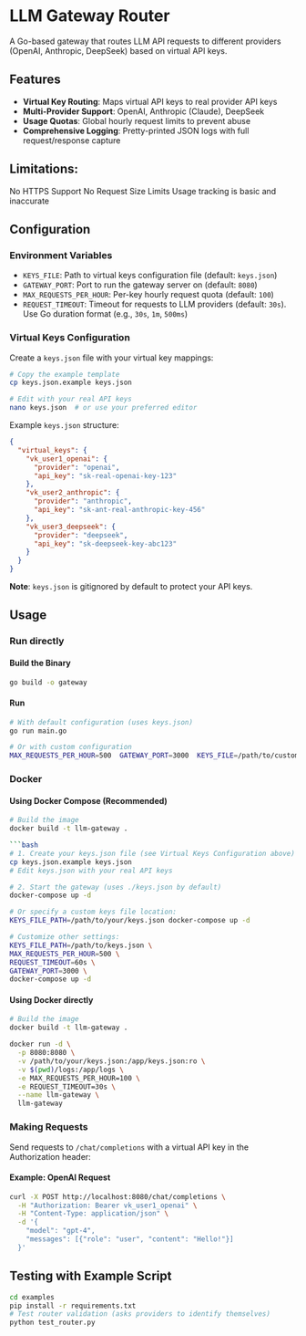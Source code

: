 # LLM Gateway Router

A Go-based gateway that routes LLM API requests to different providers (OpenAI, Anthropic, DeepSeek) based on virtual API keys.

## Features

- **Virtual Key Routing**: Maps virtual API keys to real provider API keys
- **Multi-Provider Support**: OpenAI, Anthropic (Claude), DeepSeek
- **Usage Quotas**: Global hourly request limits to prevent abuse
- **Comprehensive Logging**: Pretty-printed JSON logs with full request/response capture


## Limitations:
  No HTTPS Support
  No Request Size Limits
  Usage tracking is basic and inaccurate

## Configuration

### Environment Variables

- `KEYS_FILE`: Path to virtual keys configuration file (default: `keys.json`)
- `GATEWAY_PORT`: Port to run the gateway server on (default: `8080`)
- `MAX_REQUESTS_PER_HOUR`: Per-key hourly request quota (default: `100`)
- `REQUEST_TIMEOUT`: Timeout for requests to LLM providers (default: `30s`). Use Go duration format (e.g., `30s`, `1m`, `500ms`)

### Virtual Keys Configuration

Create a `keys.json` file with your virtual key mappings:

```bash
# Copy the example template
cp keys.json.example keys.json

# Edit with your real API keys
nano keys.json  # or use your preferred editor
```

Example `keys.json` structure:

```json
{
  "virtual_keys": {
    "vk_user1_openai": {
      "provider": "openai",
      "api_key": "sk-real-openai-key-123"
    },
    "vk_user2_anthropic": {
      "provider": "anthropic",
      "api_key": "sk-ant-real-anthropic-key-456"
    },
    "vk_user3_deepseek": {
      "provider": "deepseek",
      "api_key": "sk-deepseek-key-abc123"
    }
  }
}
```

**Note**: `keys.json` is gitignored by default to protect your API keys.

## Usage

### Run directly

#### Build the Binary

```bash
go build -o gateway
```

#### Run

```bash
# With default configuration (uses keys.json)
go run main.go

# Or with custom configuration
MAX_REQUESTS_PER_HOUR=500  GATEWAY_PORT=3000  KEYS_FILE=/path/to/custom-keys.json go run main.go
```




### Docker

#### Using Docker Compose (Recommended)
```bash
# Build the image
docker build -t llm-gateway .

```bash
# 1. Create your keys.json file (see Virtual Keys Configuration above)
cp keys.json.example keys.json
# Edit keys.json with your real API keys

# 2. Start the gateway (uses ./keys.json by default)
docker-compose up -d

# Or specify a custom keys file location:
KEYS_FILE_PATH=/path/to/your/keys.json docker-compose up -d

# Customize other settings:
KEYS_FILE_PATH=/path/to/keys.json \
MAX_REQUESTS_PER_HOUR=500 \
REQUEST_TIMEOUT=60s \
GATEWAY_PORT=3000 \
docker-compose up -d

```

#### Using Docker directly

```bash
# Build the image
docker build -t llm-gateway .

docker run -d \
  -p 8080:8080 \
  -v /path/to/your/keys.json:/app/keys.json:ro \
  -v $(pwd)/logs:/app/logs \
  -e MAX_REQUESTS_PER_HOUR=100 \
  -e REQUEST_TIMEOUT=30s \
  --name llm-gateway \
  llm-gateway

```


### Making Requests

Send requests to `/chat/completions` with a virtual API key in the Authorization header:

#### Example: OpenAI Request
```bash
curl -X POST http://localhost:8080/chat/completions \
  -H "Authorization: Bearer vk_user1_openai" \
  -H "Content-Type: application/json" \
  -d '{
    "model": "gpt-4",
    "messages": [{"role": "user", "content": "Hello!"}]
  }'
```
## Testing with Example Script

```bash
cd examples
pip install -r requirements.txt
# Test router validation (asks providers to identify themselves)
python test_router.py
```